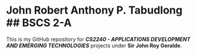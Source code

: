 # John Robert Anthony P. Tabudlong ## BSCS 2-A

This is my GitHub repository for **_CS2240 - APPLICATIONS DEVELOPMENT AND EMERGING TECHNOLOGIES_** projects under **Sir John Roy Geralde**.
